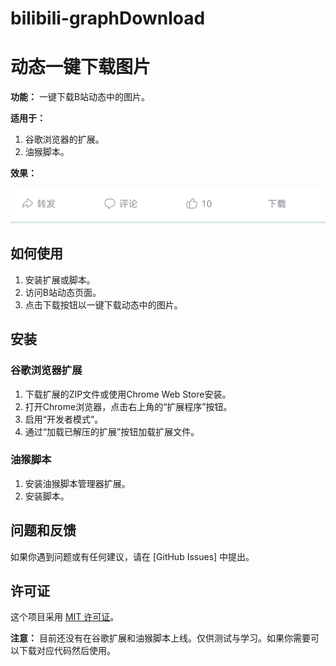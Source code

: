 # bilibili-graphDownload

# 动态一键下载图片

**功能：** 一键下载B站动态中的图片。

**适用于：**
1. 谷歌浏览器的扩展。
2. 油猴脚本。

**效果：**

![效果图](screenshot.png)




## 如何使用

1. 安装扩展或脚本。
2. 访问B站动态页面。
3. 点击下载按钮以一键下载动态中的图片。

## 安装

### 谷歌浏览器扩展

1. 下载扩展的ZIP文件或使用Chrome Web Store安装。
2. 打开Chrome浏览器，点击右上角的“扩展程序”按钮。
3. 启用“开发者模式”。
4. 通过“加载已解压的扩展”按钮加载扩展文件。

### 油猴脚本

1. 安装油猴脚本管理器扩展。
2. 安装脚本。

## 问题和反馈

如果你遇到问题或有任何建议，请在 [GitHub Issues] 中提出。

## 许可证

这个项目采用 [MIT 许可证](LICENSE)。



**注意：** 
目前还没有在谷歌扩展和油猴脚本上线。仅供测试与学习。如果你需要可以下载对应代码然后使用。

